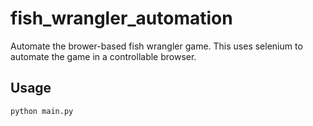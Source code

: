 # fish_wrangler_automation
Automate the brower-based fish wrangler game. This uses selenium to automate the game in a controllable browser.

## Usage
`python main.py`
